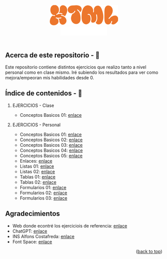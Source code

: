 <!-- LOGO PRESENTATION -->
<section id= "top">
<div align="center">
  <img src="html.png" alt="Logo">
</div>
<div align="center">
   <a href="https://github.com/Sailok25">
    <img src="by.png" alt="bysailok" width=150>
    </a>
</div>
</br>

## Acerca de este repositorio - 👀
<p>Este repositorio contiene distintos ejercicios que realizo tanto a nivel personal como en clase mismo. Iré subiendo los resultados para ver como mejora/empeoran mis habilidades desde 0.</p>

## Índice de contenidos - 📑
1. EJERCICIOS - Clase
    * Conceptos Basicos 01: [enlace](https://github.com/Sailok25/HTML/blob/main/Ejercicio1.html)
      
2. EJERCICIOS - Personal
    * Conceptos Basicos 01: [enlace](https://github.com/Sailok25/HTML/blob/main/Ejercicio1.html)
    * Conceptos Basicos 02: [enlace](https://github.com/Sailok25/HTML/blob/main/Ejercicio2.html)
    * Conceptos Basicos 03: [enlace](https://github.com/Sailok25/HTML/blob/main/Ejercicio3.html)
    * Conceptos Basicos 04: [enlace](https://github.com/Sailok25/HTML/blob/main/Ejercicio4.html)
    * Conceptos Basicos 05: [enlace](https://github.com/Sailok25/HTML/blob/main/Ejercicio5.html)
    * Enlaces: [enlace](https://github.com/Sailok25/HTML/blob/main/Ejercicio6.html)
    * Listas 01: [enlace](https://github.com/Sailok25/HTML/blob/main/Ejercicio7.html)
    * Listas 02: [enlace](https://github.com/Sailok25/HTML/blob/main/Ejercicio8.html)
    * Tablas 01: [enlace](https://github.com/Sailok25/HTML/blob/main/Ejercicio9.html)
    * Tablas 02: [enlace](https://github.com/Sailok25/HTML/blob/main/Ejercicio10.html)
    * Formularios 01: [enlace](https://github.com/Sailok25/HTML/blob/main/Ejercicio11.html)
    * Formularios 02: [enlace](https://github.com/Sailok25/HTML/blob/main/Ejercicio12.html)
    * Formularios 03: [enlace](https://github.com/Sailok25/HTML/blob/main/Ejercicio13.html)
      
## Agradecimientos
* Web donde econtré los ejerciciois de referencia: [enlace](http://desarrolloweb.dlsi.ua.es/libros/html-css/ejercicios)
* ChatGPT: [enlace](https://chat.openai.com)
* INS Alfons Costafreda: [enlace](https://www.insalfonscostafreda.cat/)
* Font Space: [enlace](https://www.fontspace.com/)

<p align="right">(<a href="#top">back to top</a>)</p>
